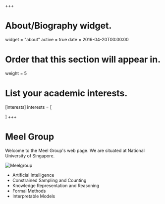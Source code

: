 +++
# About/Biography widget.
widget = "about"
active = true
date = 2016-04-20T00:00:00

# Order that this section will appear in.
weight = 5

# List your academic interests.
[interests]
  interests = [

  ]
+++
# Meel Group

Welcome to the Meel Group's web page. We are situated at National
University of Singapore.  


<img src="/img/group.jpg" alt="Meelgroup">


<ul style="list-style-type:disc">
<li> Artificial Intelligence
</li><li> Constrained Sampling and Counting
</li><li> Knowledge Representation and Reasoning
</li><li> Formal Methods
</li><li> Interpretable Models
</li></ul>
